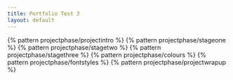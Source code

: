 ```yaml
---
title: Portfolio Test 3
layout: default
---
```


{% pattern projectphase/projectintro %}
{% pattern projectphase/stageone %}
{% pattern projectphase/stagetwo %}
{% pattern projectphase/stagethree %}
{% pattern projectphase/colours %}
{% pattern projectphase/fontstyles %}
{% pattern projectphase/projectwrapup %}
